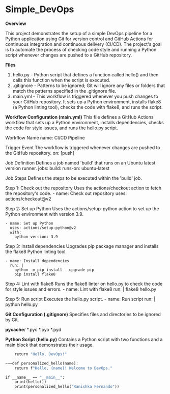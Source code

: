 # Simple_DevOps

**Overview**

This project demonstrates the setup of a simple DevOps pipeline for a Python application using Git for version control and GitHub Actions for continuous integration and continuous delivery (CI/CD). 
The project's goal is to automate the process of checking code style and running a Python script whenever changes are pushed to a GitHub repository.

**Files**
1. hello.py - Python script that defines a function called hello() and then calls this function when the script is 
   executed.
2. .gitignore - Patterns to be ignored; Git will ignore any files or folders that match the patterns specified in the 
   .gitignore file.
3. main.yml - This workflow is triggered whenever you push changes to your GitHub repository. It sets up a Python 
   environment, installs flake8 (a Python linting tool), checks the code with flake8, and runs the script.


**Workflow Configuration (main.yml)**
This file defines a GitHub Actions workflow that sets up a Python environment, installs dependencies, checks the code for style issues, and runs the hello.py script.

Workflow Name
name: CI/CD Pipeline

Trigger Event
The workflow is triggered whenever changes are pushed to the GitHub repository.
on: [push]

Job Definition
Defines a job named 'build' that runs on an Ubuntu latest version runner.
jobs:
  build:
    runs-on: ubuntu-latest

    
Job Steps
Defines the steps to be executed within the 'build' job.

Step 1: Check out the repository
Uses the actions/checkout action to fetch the repository's code.
    - name: Check out repository
      uses: actions/checkout@v2

Step 2: Set up Python
Uses the actions/setup-python action to set up the Python environment with version 3.9.

    - name: Set up Python
      uses: actions/setup-python@v2
      with:
        python-version: 3.9

Step 3: Install dependencies
Upgrades pip package manager and installs the flake8 Python linting tool.

    - name: Install dependencies
      run: |
        python -m pip install --upgrade pip
        pip install flake8

Step 4: Lint with flake8
Runs the flake8 linter on hello.py to check the code for style issues and errors.
    - name: Lint with flake8
      run: |
        flake8 hello.py

Step 5: Run script
Executes the hello.py script.
    - name: Run script
      run: |
        python hello.py

**Git Configuration (.gitignore)**
Specifies files and directories to be ignored by Git.

   __pycache__/
   *.pyc
   *.pyo
   *.pyd

**Python Script (hello.py)**
Contains a Python script with two functions and a main block that demonstrates their usage.

~~~def hello():
    return "Hello, DevOps!"

~~~def personalized_hello(name):
    return f"Hello, {name}! Welcome to DevOps."

if __name__ == "__main__":
    print(hello())
    print(personalized_hello("Ranishka Fernando"))

